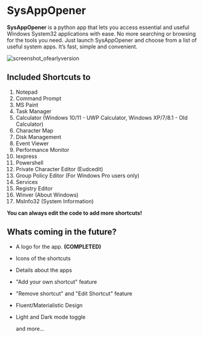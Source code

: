 # SysAppOpener
**SysAppOpener** is a python app that lets you access essential and useful Windows System32 applications with ease. No more searching or browsing for the tools you need. Just launch SysAppOpener and choose from a list of useful system apps. It’s fast, simple and convenient.

![screenshot_ofearlyversion](https://github.com/FurtherSecrets24680/SysAppOpener/assets/78081767/d7e22e8c-d35f-4454-bfd8-a72670e33556)


## Included Shortcuts to  
1. Notepad
2. Command Prompt
3. MS Paint
4. Task Manager
5. Calculator (Windows 10/11 - UWP Calculator, Windows XP/7/8.1 - Old Calculator)
6. Character Map
7. Disk Management
8. Event Viewer
9. Performance Monitor
 10. Iexpress
11. Powershell
12. Private Character Editor (Eudcedit)
13. Group Policy Editor (For Windows Pro users only)
14. Services
15. Registry Editor
16. Winver (About Windows)
17. MsInfo32 (System Information)

**You can always edit the code to add more shortcuts!**

## Whats coming in the future?
- A logo for the app. **(COMPLETED)**
- Icons of the shortcuts
- Details about the apps
- "Add your own shortcut" feature
- "Remove shortcut" and "Edit Shortcut" feature
- Fluent/Materialistic Design
- Light and Dark mode toggle

  and more...

